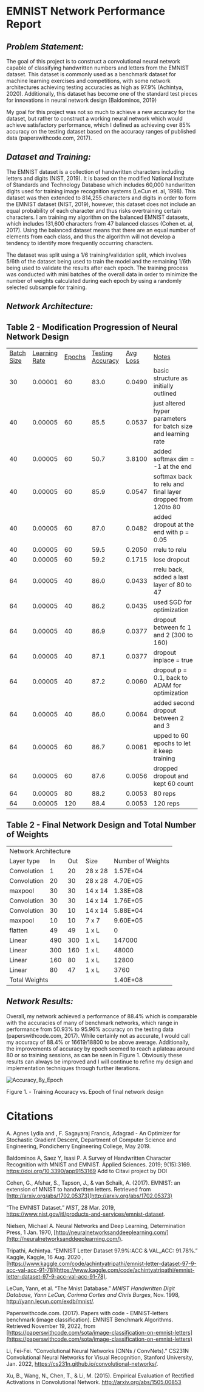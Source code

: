 # **EMNIST Network Performance Report**


## _Problem Statement:_

The goal of this project is to construct a convolutional neural network capable of classifying handwritten numbers and letters from the EMNIST dataset. This dataset is commonly used as a benchmark dataset for machine learning exercises and competitions, with some network architectures achieving testing accuracies as high as 97.9% (Achintya, 2020). Additionally, this dataset has become one of the standard test pieces for innovations in neural network design   (Baldominos, 2019)

My goal for this project was not so much to achieve a new accuracy for the dataset, but rather to construct a working neural network which would achieve satisfactory performance, which I defined as achieving over 85% accuracy on the testing dataset based on the accuracy ranges of published data (paperswithcode.com, 2017).


## _Dataset and Training:_

The EMNIST dataset is a collection of handwritten characters including letters and digits (NIST, 2019). It is based on the modified National Institute of Standards and Technology Database which includes 60,000 handwritten digits used for training image recognition systems (LeCun et. al, 1998).  This dataset was then extended to 814,255 characters and digits in order to form the EMNIST dataset (NIST, 2019), however, this dataset does not include an equal probability of each character and thus risks overtraining certain characters. I am training my algorithm on the balanced EMNIST datasets, which includes 131,600 characters from 47 balanced classes (Cohen et. al, 2017). Using the balanced dataset means that there are an equal number of elements from each class, and thus the algorithm will not develop a tendency to identify more frequently occurring characters. 

The dataset was split using a 1/6 training/validation split, which involves 5/6th of the dataset being used to train the model and the remaining 1/6th being used to validate the results after each epoch. The training process was conducted with mini batches of the overall data in order to minimize the number of weights calculated during each epoch by using a randomly selected subsample for training. 


## _Network Architecture:_


## Table 2 - Modification Progression of Neural Network Design


<table>
  <tr>
   <td><span style="text-decoration:underline;">Batch Size</span>
   </td>
   <td><span style="text-decoration:underline;">Learning Rate</span>
   </td>
   <td><span style="text-decoration:underline;">Epochs</span>
   </td>
   <td><span style="text-decoration:underline;">Testing Accuracy</span>
   </td>
   <td><span style="text-decoration:underline;">Avg Loss</span>
   </td>
   <td><span style="text-decoration:underline;">Notes</span>
   </td>
  </tr>
  <tr>
   <td>30
   </td>
   <td>0.00001
   </td>
   <td>60
   </td>
   <td>83.0
   </td>
   <td>0.0490
   </td>
   <td>basic structure as initially outlined
   </td>
  </tr>
  <tr>
   <td>40
   </td>
   <td>0.00005
   </td>
   <td>60
   </td>
   <td>85.5
   </td>
   <td>0.0537
   </td>
   <td>just altered hyper parameters for batch size and learning rate
   </td>
  </tr>
  <tr>
   <td>40
   </td>
   <td>0.00005
   </td>
   <td>60
   </td>
   <td>50.7
   </td>
   <td>3.8100
   </td>
   <td>added softmax dim = -1 at the end
   </td>
  </tr>
  <tr>
   <td>40
   </td>
   <td>0.00005
   </td>
   <td>60
   </td>
   <td>85.9
   </td>
   <td>0.0547
   </td>
   <td>softmax back to relu and final layer dropped from 120to 80
   </td>
  </tr>
  <tr>
   <td>40
   </td>
   <td>0.00005
   </td>
   <td>60
   </td>
   <td>87.0
   </td>
   <td>0.0482
   </td>
   <td>added dropout at the end with p = 0.05
   </td>
  </tr>
  <tr>
   <td>40
   </td>
   <td>0.00005
   </td>
   <td>60
   </td>
   <td>59.5
   </td>
   <td>0.2050
   </td>
   <td>rrelu to relu
   </td>
  </tr>
  <tr>
   <td>40
   </td>
   <td>0.00005
   </td>
   <td>60
   </td>
   <td>59.2
   </td>
   <td>0.1715
   </td>
   <td>lose dropout
   </td>
  </tr>
  <tr>
   <td>64
   </td>
   <td>0.00005
   </td>
   <td>40
   </td>
   <td>86.0
   </td>
   <td>0.0433
   </td>
   <td>rrelu back, added a last layer of 80 to 47
   </td>
  </tr>
  <tr>
   <td>64
   </td>
   <td>0.00005
   </td>
   <td>40
   </td>
   <td>86.2
   </td>
   <td>0.0435
   </td>
   <td>used SGD for optimization
   </td>
  </tr>
  <tr>
   <td>64
   </td>
   <td>0.00005
   </td>
   <td>40
   </td>
   <td>86.9
   </td>
   <td>0.0377
   </td>
   <td>dropout between fc 1 and 2 (300 to 160)
   </td>
  </tr>
  <tr>
   <td>64
   </td>
   <td>0.00005
   </td>
   <td>40
   </td>
   <td>87.1
   </td>
   <td>0.0377
   </td>
   <td>dropout inplace = true
   </td>
  </tr>
  <tr>
   <td>64
   </td>
   <td>0.00005
   </td>
   <td>40
   </td>
   <td>87.2
   </td>
   <td>0.0060
   </td>
   <td>dropout p = 0.1, back to ADAM for optimization
   </td>
  </tr>
  <tr>
   <td>64
   </td>
   <td>0.00005
   </td>
   <td>40
   </td>
   <td>86.0
   </td>
   <td>0.0064
   </td>
   <td>added second dropout between 2 and 3
   </td>
  </tr>
  <tr>
   <td>64
   </td>
   <td>0.00005
   </td>
   <td>60
   </td>
   <td>86.7
   </td>
   <td>0.0061
   </td>
   <td>upped to 60 epochs to let it keep training
   </td>
  </tr>
  <tr>
   <td>64
   </td>
   <td>0.00005
   </td>
   <td>60
   </td>
   <td>87.6
   </td>
   <td>0.0056
   </td>
   <td>dropped dropout and kept 60 count
   </td>
  </tr>
  <tr>
   <td>64
   </td>
   <td>0.00005
   </td>
   <td>80
   </td>
   <td>88.2
   </td>
   <td>0.0053
   </td>
   <td>80 reps
   </td>
  </tr>
  <tr>
   <td>64
   </td>
   <td>0.00005
   </td>
   <td>120
   </td>
   <td>88.4
   </td>
   <td>0.0053
   </td>
   <td>120 reps
   </td>
  </tr>
</table>



## Table 2 - Final Network Design and Total Number of Weights


<table>
  <tr>
   <td colspan="5" >Network Architecture
   </td>
  </tr>
  <tr>
   <td>Layer type
   </td>
   <td>In
   </td>
   <td>Out
   </td>
   <td>Size
   </td>
   <td>Number of Weights
   </td>
  </tr>
  <tr>
   <td>Convolution
   </td>
   <td>1
   </td>
   <td>20
   </td>
   <td>28 x 28
   </td>
   <td>1.57E+04
   </td>
  </tr>
  <tr>
   <td>Convolution
   </td>
   <td>20
   </td>
   <td>30
   </td>
   <td>28 x 28
   </td>
   <td>4.70E+05
   </td>
  </tr>
  <tr>
   <td>maxpool
   </td>
   <td>30
   </td>
   <td>30
   </td>
   <td>14 x 14
   </td>
   <td>1.38E+08
   </td>
  </tr>
  <tr>
   <td>Convolution
   </td>
   <td>30
   </td>
   <td>30
   </td>
   <td>14 x 14
   </td>
   <td>1.76E+05
   </td>
  </tr>
  <tr>
   <td>Convolution
   </td>
   <td>30
   </td>
   <td>10
   </td>
   <td>14 x 14
   </td>
   <td>5.88E+04
   </td>
  </tr>
  <tr>
   <td>maxpool
   </td>
   <td>10
   </td>
   <td>10
   </td>
   <td>7 x 7
   </td>
   <td>9.60E+05
   </td>
  </tr>
  <tr>
   <td>flatten
   </td>
   <td>49
   </td>
   <td>49
   </td>
   <td>1 x L
   </td>
   <td>0
   </td>
  </tr>
  <tr>
   <td>Linear
   </td>
   <td>490
   </td>
   <td>300
   </td>
   <td>1 x L
   </td>
   <td>147000
   </td>
  </tr>
  <tr>
   <td>Linear
   </td>
   <td>300
   </td>
   <td>160
   </td>
   <td>1 x L
   </td>
   <td>48000
   </td>
  </tr>
  <tr>
   <td>Linear
   </td>
   <td>160
   </td>
   <td>80
   </td>
   <td>1 x L
   </td>
   <td>12800
   </td>
  </tr>
  <tr>
   <td>Linear
   </td>
   <td>80
   </td>
   <td>47
   </td>
   <td>1 x L
   </td>
   <td>3760
   </td>
  </tr>
  <tr>
   <td colspan="4" >Total Weights
   </td>
   <td>1.40E+08
   </td>
  </tr>
</table>



## _Network Results:_

Overall, my network achieved a performance of 88.4% which is comparable with the accuracies of many of benchmark networks, which range in performance from 50.93% to 95.96% accuracy on the testing data (paperswithcode.com, 2017). While certainly not as accurate, I would call my accuracy of 88.4% or 16619/18800 to be above average. Additionally, the improvements of accuracy by epoch seemed to reach a plateau around 80 or so training sessions, as can be seen in Figure 1. Obviously these results can always be improved and I will continue to refine my design and implementation techniques through further iterations.

 
![Accuracy_By_Epoch](https://user-images.githubusercontent.com/44550282/202878658-18e56150-361e-419a-a3a3-97e0ea31726c.png)

Figure 1. - Training Accuracy vs. Epoch of final network design


# Citations


 A. Agnes Lydia and , F. Sagayaraj Francis, Adagrad - An Optimizer for Stochastic Gradient Descent, Department of Computer Science and Engineering, Pondicherry Engineering College, May 2019.


Baldominos A, Saez Y, Isasi P. A Survey of Handwritten Character Recognition with MNIST and EMNIST. Applied Sciences. 2019; 9(15):3169. https://doi.org/10.3390/app9153169 Add to Citavi project by DOI


Cohen, G., Afshar, S., Tapson, J., & van Schaik, A. (2017). EMNIST: an extension of MNIST to handwritten letters. Retrieved from [http://arxiv.org/abs/1702.05373](http://arxiv.org/abs/1702.05373)


“The EMNIST Dataset.” _NIST_, 28 Mar. 2019, https://www.nist.gov/itl/products-and-services/emnist-dataset. 


Nielsen, Michael A. Neural Networks and Deep Learning, Determination Press, 1 Jan. 1970, [http://neuralnetworksanddeeplearning.com/](http://neuralnetworksanddeeplearning.com/). 


Tripathi, Achintya. “EMNIST Letter Dataset 97.9%:ACC & VAL_ACC: 91.78%.” Kaggle, Kaggle, 16 Aug. 2020 ,[https://www.kaggle.com/code/achintyatripathi/emnist-letter-dataset-97-9-acc-val-acc-91-78](https://www.kaggle.com/code/achintyatripathi/emnist-letter-dataset-97-9-acc-val-acc-91-78). 


LeCun, Yann, et al. “The Mnist Database.” _MNIST Handwritten Digit Database, Yann LeCun, Corinna Cortes and Chris Burges_, Nov. 1998, http://yann.lecun.com/exdb/mnist/. 


Paperswithcode.com. (2017). Papers with code - EMNIST-letters benchmark (image classification). EMNIST Benchmark Algorithms. Retrieved November 19, 2022, from [https://paperswithcode.com/sota/image-classification-on-emnist-letters](https://paperswithcode.com/sota/image-classification-on-emnist-letters)  


Li, Fei-Fei. “Convolutional Neural Networks (CNNs / ConvNets).” CS231N Convolutional Neural Networks for Visual Recognition, Stanford University, Jan. 2022, https://cs231n.github.io/convolutional-networks/. 


Xu, B., Wang, N., Chen, T., & Li, M. (2015). Empirical Evaluation of Rectified Activations in Convolutional Network. http://arxiv.org/abs/1505.00853


